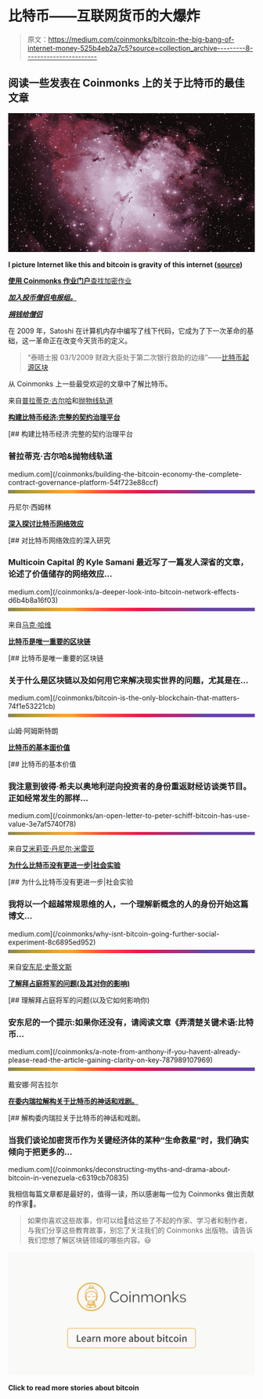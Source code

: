 # 比特币——互联网货币的大爆炸

> 原文：<https://medium.com/coinmonks/bitcoin-the-big-bang-of-internet-money-525b4eb2a7c5?source=collection_archive---------8----------------------->

## 阅读一些发表在 Coinmonks 上的关于比特币的最佳文章

![](img/bac88402252dacab95b19cd11b7a423f.png)

**I picture Internet like this and bitcoin is gravity of this internet (**[**source**](https://www.youtube.com/watch?v=St57hBxH_Fw)**)**

[**使用 Coinmonks 作业门户**查找加密作业](https://coinmonks.com/)

***[加入投币僧侣电报组。](/coinmonks/coinnmonks-crypto-writers-telegram-group-f56b4621af0a)***

[***捐钱给僧侣***](/coinmonks/monks-need-your-help-7440418d67ec)

在 2009 年，Satoshi 在计算机内存中编写了线下代码，它成为了下一次革命的基础，这一革命正在改变今天货币的定义。

> “泰晤士报 03/1/2009 财政大臣处于第二次银行救助的边缘”——[比特币起源区块](https://en.bitcoin.it/wiki/Genesis_block)

从 Coinmonks 上一些最受欢迎的文章中了解比特币。

来自[普拉蒂克·古尔哈](https://medium.com/u/e771482aa1e2?source=post_page-----525b4eb2a7c5--------------------------------)和[抛物线轨道](https://medium.com/u/aa1e573dda8b?source=post_page-----525b4eb2a7c5--------------------------------)

[**构建比特币经济:完整的契约治理平台**](/coinmonks/building-the-bitcoin-economy-the-complete-contract-governance-platform-54f723e88ccf)

[](/coinmonks/building-the-bitcoin-economy-the-complete-contract-governance-platform-54f723e88ccf) [## 构建比特币经济:完整的契约治理平台

### 普拉蒂克·古尔哈&抛物线轨道

medium.com](/coinmonks/building-the-bitcoin-economy-the-complete-contract-governance-platform-54f723e88ccf) ![](img/eb50900807b91513216744b0f907cdcd.png)

丹尼尔·西姆林

[**深入探讨比特币网络效应**](/coinmonks/a-deeper-look-into-bitcoin-network-effects-d6b4b8a16f03)

[](/coinmonks/a-deeper-look-into-bitcoin-network-effects-d6b4b8a16f03) [## 对比特币网络效应的深入研究

### Multicoin Capital 的 Kyle Samani 最近写了一篇发人深省的文章，论述了价值储存的网络效应…

medium.com](/coinmonks/a-deeper-look-into-bitcoin-network-effects-d6b4b8a16f03) ![](img/eb50900807b91513216744b0f907cdcd.png)

来自[马克·哈维](https://medium.com/u/3aa6aece50a3?source=post_page-----525b4eb2a7c5--------------------------------)

[**比特币是唯一重要的区块链**](/coinmonks/bitcoin-is-the-only-blockchain-that-matters-74f1e53221cb)

[](/coinmonks/bitcoin-is-the-only-blockchain-that-matters-74f1e53221cb) [## 比特币是唯一重要的区块链

### 关于什么是区块链以及如何用它来解决现实世界的问题，尤其是在…

medium.com](/coinmonks/bitcoin-is-the-only-blockchain-that-matters-74f1e53221cb) ![](img/eb50900807b91513216744b0f907cdcd.png)

山姆·阿姆斯特朗

[**比特币的基本面价值**](/coinmonks/an-open-letter-to-peter-schiff-bitcoin-has-use-value-3e7af5740f78)

[](/coinmonks/an-open-letter-to-peter-schiff-bitcoin-has-use-value-3e7af5740f78) [## 比特币的基本价值

### 我注意到彼得·希夫以奥地利逆向投资者的身份重返财经访谈类节目。正如经常发生的那样…

medium.com](/coinmonks/an-open-letter-to-peter-schiff-bitcoin-has-use-value-3e7af5740f78) ![](img/eb50900807b91513216744b0f907cdcd.png)

来自[艾米莉亚·丹尼尔·米雷亚](https://medium.com/u/7d5406f39b7b?source=post_page-----525b4eb2a7c5--------------------------------)

[**为什么比特币没有更进一步|社会实验**](/coinmonks/why-isnt-bitcoin-going-further-social-experiment-8c6895ed952)

[](/coinmonks/why-isnt-bitcoin-going-further-social-experiment-8c6895ed952) [## 为什么比特币没有更进一步|社会实验

### 我将以一个超越常规思维的人，一个理解新概念的人的身份开始这篇博文…

medium.com](/coinmonks/why-isnt-bitcoin-going-further-social-experiment-8c6895ed952) ![](img/eb50900807b91513216744b0f907cdcd.png)

来自[安东尼·史蒂文斯](https://medium.com/u/6b730dc51e4a?source=post_page-----525b4eb2a7c5--------------------------------)

[**了解拜占庭将军的问题(及其对你的影响)**](/coinmonks/a-note-from-anthony-if-you-havent-already-please-read-the-article-gaining-clarity-on-key-787989107969)

[](/coinmonks/a-note-from-anthony-if-you-havent-already-please-read-the-article-gaining-clarity-on-key-787989107969) [## 理解拜占庭将军的问题(以及它如何影响你)

### 安东尼的一个提示:如果你还没有，请阅读文章《弄清楚关键术语:比特币…

medium.com](/coinmonks/a-note-from-anthony-if-you-havent-already-please-read-the-article-gaining-clarity-on-key-787989107969) ![](img/eb50900807b91513216744b0f907cdcd.png)

戴安娜·阿吉拉尔

[**在委内瑞拉解构关于比特币的神话和戏剧。**](/coinmonks/deconstructing-myths-and-drama-about-bitcoin-in-venezuela-c6319cb70835)

[](/coinmonks/deconstructing-myths-and-drama-about-bitcoin-in-venezuela-c6319cb70835) [## 解构委内瑞拉关于比特币的神话和戏剧。

### 当我们谈论加密货币作为关键经济体的某种“生命救星”时，我们确实倾向于把更多的…

medium.com](/coinmonks/deconstructing-myths-and-drama-about-bitcoin-in-venezuela-c6319cb70835) 

我相信每篇文章都是最好的，值得一读，所以感谢每一位为 Coinmonks 做出贡献的作家🙏。

> 如果你喜欢这些故事，你可以给👏给这些了不起的作家、学习者和制作者，与我们分享这些教育故事，别忘了关注我们的 Coinmonks 出版物。请告诉我们您想了解区块链领域的哪些内容。😃

[![](img/55787e5f9939fadb1c18e9bc5aeacac7.png)](https://medium.com/coinmonks/bitcoin/home)

**Click to read more stories about bitcoin**
